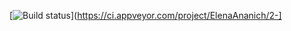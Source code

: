 [![Build status](https://[ci.appveyor.com/api/projects/status/4wgfs0gkwq5ye9xx?svg=true)](https://ci.appveyor.com/project/ElenaAnanich/2-]
